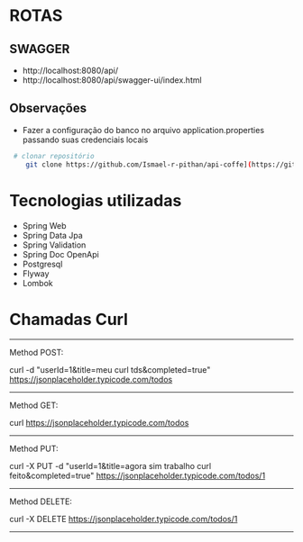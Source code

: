 # ROTAS

## SWAGGER

-   http://localhost:8080/api/
-   http://localhost:8080/api/swagger-ui/index.html
 

## Observações

- Fazer a configuração do banco no arquivo application.properties passando suas credenciais locais


```bash
 # clonar repositório
    git clone https://github.com/Ismael-r-pithan/api-coffe](https://github.com/tds-2022-2/pet-project-Ismael-r-pithan.git
```

# Tecnologias utilizadas
-   Spring Web
-   Spring Data Jpa
-   Spring Validation
-   Spring Doc OpenApi
-   Postgresql
-   Flyway
-   Lombok


# Chamadas Curl

-------------------------------------------------------------------------------------------------------------------------

Method POST:

curl -d "userId=1&title=meu curl tds&completed=true" https://jsonplaceholder.typicode.com/todos

-------------------------------------------------------------------------------------------------------------------------

Method GET:

curl https://jsonplaceholder.typicode.com/todos

-------------------------------------------------------------------------------------------------------------------------

Method PUT:

curl -X PUT -d "userId=1&title=agora sim trabalho curl feito&completed=true" https://jsonplaceholder.typicode.com/todos/1 

-------------------------------------------------------------------------------------------------------------------------

Method DELETE:

curl -X DELETE https://jsonplaceholder.typicode.com/todos/1

-------------------------------------------------------------------------------------------------------------------------

